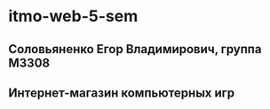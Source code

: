 # itmo-web-5-sem
## Соловьяненко Егор Владимирович, группа M3308
## Интернет-магазин компьютерных игр